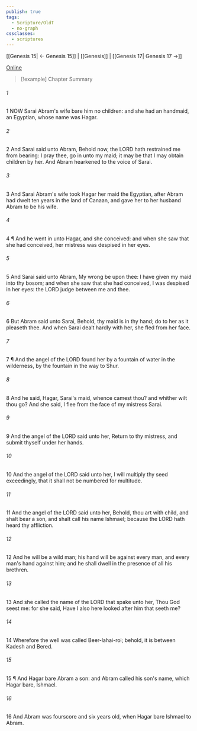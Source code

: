 ```yaml
---
publish: true
tags:
  - Scripture/OldT
  - no-graph
cssclasses:
  - scriptures
---
```

[[Genesis 15| ← Genesis 15]] | [[Genesis]] | [[Genesis 17| Genesis 17 →]]

[Online](https://churchofjesuschrist.org/study/scriptures/ot/gen/16?lang=eng)

>[!example] Chapter Summary
>
###### 1
1 NOW Sarai Abram's wife bare him no children: and she had an handmaid, an Egyptian, whose name was Hagar.
###### 2
2 And Sarai said unto Abram, Behold now, the LORD hath restrained me from bearing: I pray thee, go in unto my maid; it may be that I may obtain children by her.  And Abram hearkened to the voice of Sarai.
###### 3
3 And Sarai Abram's wife took Hagar her maid the Egyptian, after Abram had dwelt ten years in the land of Canaan, and gave her to her husband Abram to be his wife.
###### 4
4 ¶ And he went in unto Hagar, and she conceived: and when she saw that she had conceived, her mistress was despised in her eyes.
###### 5
5 And Sarai said unto Abram, My wrong be upon thee: I have given my maid into thy bosom; and when she saw that she had conceived, I was despised in her eyes: the LORD judge between me and thee.
###### 6
6 But Abram said unto Sarai, Behold, thy maid is in thy hand; do to her as it pleaseth thee.  And when Sarai dealt hardly with her, she fled from her face.
###### 7
7 ¶ And the angel of the LORD found her by a fountain of water in the wilderness, by the fountain in the way to Shur.
###### 8
8 And he said, Hagar, Sarai's maid, whence camest thou?  and whither wilt thou go?  And she said, I flee from the face of my mistress Sarai.
###### 9
9 And the angel of the LORD said unto her, Return to thy mistress, and submit thyself under her hands.
###### 10
10 And the angel of the LORD said unto her, I will multiply thy seed exceedingly, that it shall not be numbered for multitude.
###### 11
11 And the angel of the LORD said unto her, Behold, thou art with child, and shalt bear a son, and shalt call his name Ishmael; because the LORD hath heard thy affliction.
###### 12
12 And he will be a wild man; his hand will be against every man, and every man's hand against him; and he shall dwell in the presence of all his brethren.
###### 13
13 And she called the name of the LORD that spake unto her, Thou God seest me: for she said, Have I also here looked after him that seeth me?
###### 14
14 Wherefore the well was called Beer-lahai-roi; behold, it is between Kadesh and Bered.
###### 15
15 ¶ And Hagar bare Abram a son: and Abram called his son's name, which Hagar bare, Ishmael.
###### 16
16 And Abram was fourscore and six years old, when Hagar bare Ishmael to Abram.



